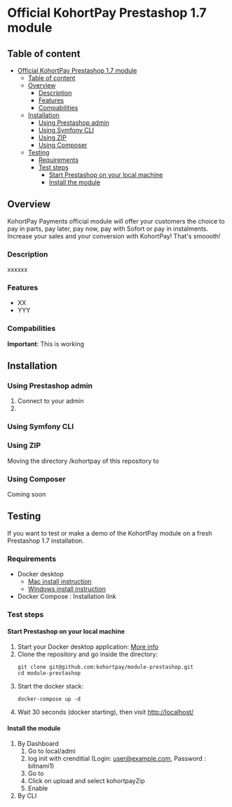 # Official KohortPay Prestashop 1.7 module

## Table of content

- [Official KohortPay Prestashop 1.7 module](#official-kohortpay-prestashop-17-module)
  - [Table of content](#table-of-content)
  - [Overview](#overview)
    - [Description](#description)
    - [Features](#features)
    - [Compabilities](#compabilities)
  - [Installation](#installation)
    - [Using Prestashop admin](#using-prestashop-admin)
    - [Using Symfony CLI](#using-symfony-cli)
    - [Using ZIP](#using-zip)
    - [Using Composer](#using-composer)
  - [Testing](#testing)
    - [Requirements](#requirements)
    - [Test steps](#test-steps)
      - [Start Prestashop on your local machine](#start-prestashop-on-your-local-machine)
      - [Install the module](#install-the-module)

## Overview

KohortPay Payments official module will offer your customers the choice to pay in parts, pay later, pay now, pay with Sofort or pay in instalments. Increase your sales and your conversion with KohortPay! That's smoooth!

### Description

xxxxxx

### Features

- XX
- YYY

### Compabilities
**Important**: This is working 

## Installation

### Using Prestashop admin

1. Connect to your admin
2.

### Using Symfony CLI

### Using ZIP

Moving the directory /kohortpay of this repository to

### Using Composer

Coming soon

## Testing

If you want to test or make a demo of the KohortPay module on a fresh Prestashop 1.7 installation.

### Requirements

- Docker desktop
  - [Mac install instruction](https://docs.docker.com/desktop/install/mac-install/)
  - [Windows install instruction](https://docs.docker.com/desktop/install/windows-install/)
- Docker Compose : Installation link

### Test steps

#### Start Prestashop on your local machine

1. Start your Docker desktop application: [More info](https://www.docker.com/blog/getting-started-with-docker-desktop/)
2. Clone the repository and go inside the directory:
   ```
   git clone git@github.com:kohortpay/module-prestashop.git
   cd module-prestashop
   ```
3. Start the docker stack:
   ```
   docker-compose up -d
   ```
4. Wait 30 seconds (docker starting), then visit [http://localhost/](http://localhost/)

#### Install the module

1. By Dashboard
   1. Go to local/admi
   2. log init with crenditial (Login: user@example.com, Password : bitnami1)
   3. Go to
   4. Click on upload and select kohortpayZip
   5. Enable
2. By CLI

